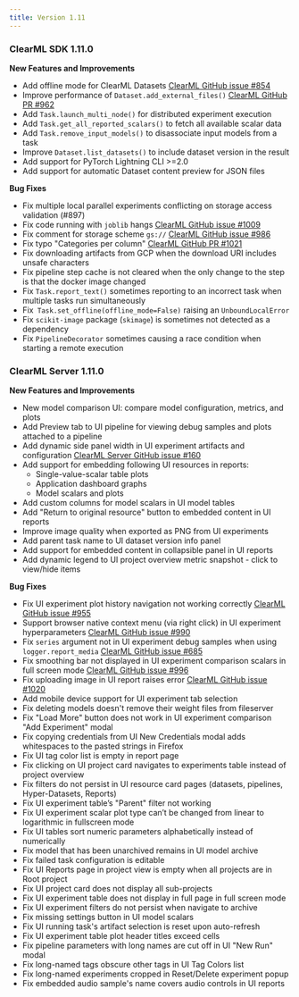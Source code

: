 ```yaml
---
title: Version 1.11
---
```


### ClearML SDK 1.11.0

**New Features and Improvements**
* Add offline mode for ClearML Datasets [ClearML GitHub issue #854](https://github.com/allegroai/clearml/issues/854)
* Improve performance of `Dataset.add_external_files()` [ClearML GitHub PR #962](https://github.com/allegroai/clearml/pull/962)
* Add `Task.launch_multi_node()` for distributed experiment execution
* Add `Task.get_all_reported_scalars()` to fetch all available scalar data
* Add `Task.remove_input_models()` to disassociate input models from a task
* Improve `Dataset.list_datasets()` to include dataset version in the result
* Add support for PyTorch Lightning CLI >=2.0
* Add support for automatic Dataset content preview for JSON files

**Bug Fixes**
* Fix multiple local parallel experiments conflicting on storage access validation (#897)
* Fix code running with `joblib` hangs [ClearML GitHub issue #1009](https://github.com/allegroai/clearml/issues/1009)
* Fix comment for storage scheme `gs://` [ClearML GitHub issue #986](https://github.com/allegroai/clearml/issues/986)
* Fix typo "Categories per column" [ClearML GitHub PR #1021](https://github.com/allegroai/clearml/pull/1021)
* Fix downloading artifacts from GCP when the download URI includes unsafe characters
* Fix pipeline step cache is not cleared when the only change to the step is that the docker image changed
* Fix `Task.report_text()` sometimes reporting to an incorrect task when multiple tasks run simultaneously
* Fix` Task.set_offline(offline_mode=False)` raising an `UnboundLocalError`
* Fix `scikit-image` package (`skimage`) is sometimes not detected as a dependency
* Fix `PipelineDecorator` sometimes causing a race condition when starting a remote execution

### ClearML Server 1.11.0


**New Features and Improvements**  
* New model comparison UI: compare model configuration, metrics, and plots
* Add Preview tab to UI pipeline for viewing debug samples and plots attached to a pipeline
* Add dynamic side panel width in UI experiment artifacts and configuration [ClearML Server GitHub issue #160](https://github.com/allegroai/clearml-server/issues/160)
* Add support for embedding following UI resources in reports:
  * Single-value-scalar table plots
  * Application dashboard graphs
  * Model scalars and plots
* Add custom columns for model scalars in UI model tables
* Add "Return to original resource" button to embedded content in UI reports
* Improve image quality when exported as PNG from UI experiments
* Add parent task name to UI dataset version info panel
* Add support for embedded content in collapsible panel in UI reports
* Add dynamic legend to UI project overview metric snapshot - click to view/hide items 

**Bug Fixes**

* Fix UI experiment plot history navigation not working correctly [ClearML GitHub issue #955]("https://github.com/allegroai/clearml/issues/955)
* Support browser native context menu (via right click) in UI experiment hyperparameters [ClearML GitHub issue #990]("https://github.com/allegroai/clearml/issues/990)
* Fix `series` argument not in UI experiment debug samples when using `logger.report_media` [ClearML GitHub issue #685]("https://github.com/allegroai/clearml/issues/685)
* Fix smoothing bar not displayed in UI experiment comparison scalars in full screen mode [ClearML GitHub issue #996]("https://github.com/allegroai/clearml/issues/996)
* Fix uploading image in UI report raises error [ClearML GitHub issue #1020]("https://github.com/allegroai/clearml/issues/1020)
* Add mobile device support for UI experiment tab selection
* Fix deleting models doesn't remove their weight files from fileserver
* Fix "Load More" button does not work in UI experiment comparison "Add Experiment" modal
* Fix copying credentials from UI New Credentials modal adds whitespaces to the pasted strings in Firefox
* Fix UI tag color list is empty in report page
* Fix clicking on UI project card navigates to experiments table instead of project overview
* Fix filters do not persist in UI resource card pages (datasets, pipelines, Hyper-Datasets, Reports)
* Fix UI experiment table’s "Parent" filter not working
* Fix UI experiment scalar plot type can’t be changed from linear to logarithmic in fullscreen mode
* Fix UI tables sort numeric parameters alphabetically instead of numerically
* Fix model that has been unarchived remains in UI model archive
* Fix failed task configuration is editable
* Fix UI Reports page in project view is empty when all projects are in Root project
* Fix UI project card does not display all sub-projects
* Fix UI experiment table does not display in full page in full screen mode
* Fix UI experiment filters do not persist when navigate to archive
* Fix missing settings button in UI model scalars
* Fix UI running task's artifact selection is reset upon auto-refresh
* Fix UI experiment table plot header titles exceed cells
* Fix pipeline parameters with long names are cut off in UI "New Run" modal
* Fix long-named tags obscure other tags in UI Tag Colors list
* Fix long-named experiments cropped in Reset/Delete experiment popup
* Fix embedded audio sample's name covers audio controls in UI reports
 